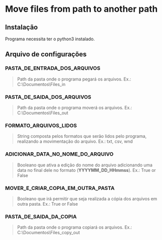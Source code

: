 # Move files from path to another path

## Instalação
Programa necessita ter o python3 instalado.


## Arquivo de configurações

### PASTA_DE_ENTRADA_DOS_ARQUIVOS
> Path da pasta onde o programa pegará os arquivos.
> Ex.: C:\Documentos\Files_in

### PASTA_DE_SAIDA_DOS_ARQUIVOS
> Path da pasta onde o programa moverá os arquivos.
> Ex.: C:\Documentos\Files_out

### FORMATO_ARQUIVOS_LIDOS
> String composta pelos formatos que serão lidos pelo programa, realizando a movimentação do arquivo.
> Ex.: txt, csv, wnd

### ADICIONAR_DATA_NO_NOME_DO_ARQUIVO
> Booleano que ativa a edição do nome do arquivo adicionando uma data no final dele no formato (**YYYYMM_DD_HHmmss**).
> Ex.: True or False

### MOVER_E_CRIAR_COPIA_EM_OUTRA_PASTA
> Booleano que irá permitir que seja realizada a cópia dos arquivos em outra pasta.
> Ex.: True or False

### PASTA_DE_SAIDA_DA_COPIA
> Path da pasta onde o programa copiará os arquivos.
> Ex.: C:\Documentos\Files_copy_out

